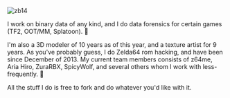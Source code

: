 ![zb14](https://user-images.githubusercontent.com/55566323/214814221-a43ccdd3-341b-42f8-aec1-f724c574a84e.png)

I work on binary data of any kind, and I do data forensics for certain games (TF2, OOT/MM, Splatoon). 🔎

I'm also a 3D modeler of 10 years as of this year, and a texture artist for 9 years.
As you've probably guess, I do Zelda64 rom hacking, and have been since December of 2013.
My current team members consists of z64me, Aria Hiro, ZuraRBX, SpicyWolf, and several others whom I work with less-frequently. 🎉

All the stuff I do is free to fork and do whatever you'd like with it.
